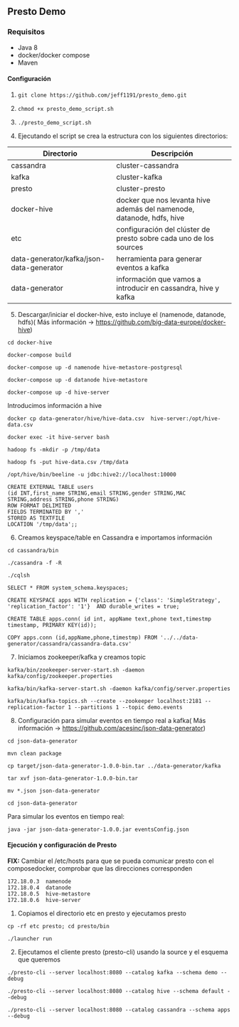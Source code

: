 ## Presto Demo

### Requisitos
- Java 8
- docker/docker compose
- Maven
#### Configuración

1. `git clone https://github.com/jeff1191/presto_demo.git`

2. `chmod +x presto_demo_script.sh`

3. `./presto_demo_script.sh`

4. Ejecutando el script se crea la estructura con los siguientes directorios:

|Directorio | Descripción |  
|------------- |------------- |
|cassandra| cluster-cassandra| 
|kafka | cluster-kafka | 
|presto | cluster-presto |  
|docker-hive | docker que nos levanta hive además del namenode, datanode, hdfs, hive |
|etc | configuración del clúster de presto sobre cada uno de los sources | 
|data-generator/kafka/json-data-generator | herramienta para generar eventos a kafka |
|data-generator | información que vamos a introducir en cassandra, hive y kafka | 

5. Descargar/iniciar el docker-hive, esto incluye el (namenode, datanode, hdfs)( Más información -> https://github.com/big-data-europe/docker-hive)

`cd docker-hive`

`docker-compose build`

`docker-compose up -d namenode hive-metastore-postgresql`

`docker-compose up -d datanode hive-metastore`

`docker-compose up -d hive-server`

Introducimos información a hive
 
`docker cp data-generator/hive/hive-data.csv  hive-server:/opt/hive-data.csv`

`docker exec -it hive-server bash`

`hadoop fs -mkdir -p /tmp/data`

`hadoop fs -put hive-data.csv /tmp/data`

`/opt/hive/bin/beeline -u jdbc:hive2://localhost:10000`

```
CREATE EXTERNAL TABLE users
(id INT,first_name STRING,email STRING,gender STRING,MAC STRING,address STRING,phone STRING)
ROW FORMAT DELIMITED
FIELDS TERMINATED BY ','
STORED AS TEXTFILE
LOCATION '/tmp/data';;
```
6. Creamos keyspace/table en Cassandra e importamos información
 
 `cd cassandra/bin`
 
 `./cassandra -f -R`
 
 `./cqlsh`
 
 `SELECT * FROM system_schema.keyspaces;`
 
 ```
 CREATE KEYSPACE apps WITH replication = {'class': 'SimpleStrategy', 'replication_factor': '1'}  AND durable_writes = true;
``` 
  ```
CREATE TABLE apps.conn( id int, appName text,phone text,timestmp timestamp, PRIMARY KEY(id));  
   ```
  ```
COPY apps.conn (id,appName,phone,timestmp) FROM '../../data-generator/cassandra/cassandra-data.csv'
 ```
7. Iniciamos zookeeper/kafka y creamos topic

`kafka/bin/zookeeper-server-start.sh -daemon kafka/config/zookeeper.properties`

`kafka/bin/kafka-server-start.sh -daemon kafka/config/server.properties`

`kafka/bin/kafka-topics.sh --create --zookeeper localhost:2181 --replication-factor 1 --partitions 1 --topic demo.events`

8. Configuración para simular eventos en tiempo real a kafka( Más información -> https://github.com/acesinc/json-data-generator)

`cd json-data-generator`

`mvn clean package`

`cp target/json-data-generator-1.0.0-bin.tar ../data-generator/kafka`

`tar xvf json-data-generator-1.0.0-bin.tar`

`mv *.json json-data-generator`

`cd json-data-generator`

Para simular los eventos en tiempo real: 

`java -jar json-data-generator-1.0.0.jar eventsConfig.json`


#### Ejecución y configuración de Presto

**FIX:** Cambiar el /etc/hosts para que se pueda comunicar presto con el composedocker, comprobar que las direcciones corresponden 
```
172.18.0.3	namenode
172.18.0.4	datanode
172.18.0.5	hive-metastore
172.18.0.6	hive-server
```
1. Copiamos el directorio etc en presto y ejecutamos presto
 
`cp -rf etc presto; cd presto/bin`

`./launcher run`

2. Ejecutamos el cliente presto (presto-cli) usando la source y el esquema que queremos
 
`./presto-cli --server localhost:8080 --catalog kafka --schema demo --debug`

`./presto-cli --server localhost:8080 --catalog hive --schema default --debug`

`./presto-cli --server localhost:8080 --catalog cassandra --schema apps --debug`

